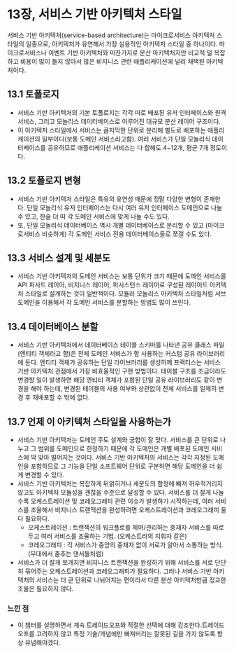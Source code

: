 # 13장, 서비스 기반 아키텍처 스타일
서비스 기반 아키텍처(service-based architecture)는 마이크로서비스 아키텍처 스타일의 일종으로, 아키텍처가 유연해서 가장 실용적인 아키텍처 스타일 중 하나이다. 마이크로서비스나 이벤트 기반 아키텍처와 마찬가지로 분산 아키텍처지만 비교적 덜 복잡하고 비용이 많이 들지 않아서 많은 비지니스 관련 애플리케이션에 널리 채택된 아키텍처이다.

## 13.1 토폴로지
- 서비스 기반 아키텍처의 기본 토폴로지는 각각 따로 배포된 유저 인터페이스와 원격 서비스, 그리고 모놀리스 데이터베이스로 이루어진 대규모 분산 레이어 구조이다.
- 이 아키텍처 스타일에서 서비스는 큼지막한 단위로 분리해 별도로 배포하는 애플리케이션의 일부이다(보통 도메인 서비스라고함). 여러 서비스가 단일 모놀리식 데이터베이스를 공유하므로 애플리케이션 서비스는 다 합해도 4~12개, 평균 7개 정도이다.

## 13.2 토폴로지 변형
- 서비스 기반 아키텍처 스타일은 특유의 유연성 때문에 정말 다양한 변형이 존재한다. 단일 모놀리식 유저 인터페이스는 다시 여러 유저 인터페이스 도메인으로 나눌 수 있고, 한술 더 떠 각 도메인 서비스에 맞게 나눌 수도 있다.
- 또, 단일 모놀리식 데이터베이스 역시 개별 데이터베이스로 분리할 수 있고 (마이크로서비스 비슷하게) 각 도메인 서비스 전용 데이터베이스들로 쪼갤 수도 있다.

## 13.3 서비스 설계 및 세분도
- 서비스 기반 아키텍처의 도메인 서비스는 보통 단위가 크기 때문에 도메인 서비스를 API 퍼사드 레이어, 비지니스 레이어, 퍼시스턴스 레이어로 구성된 레이어드 아키텍처 스타일로 설계하는 것이 일반적이다. 모듈러 모놀리스 아키텍처 스타일처럼 서브도메인을 이용해서 각 도메인 서비스를 분할하는 방법도 많이 쓰인다.

## 13.4 데이터베이스 분할
- 서비스 기반 아키텍처에서 데이터베이스 테이블 스키마를 나타낸 공유 클래스 파일(엔티티 객체라고 함)은 전체 도메인 서비스가 함 사용하는 커스텀 공유 라이브러리에 둔다. 엔티티 객체가 공유하는 단일 라이브러리를 생성하께 프랙티스는 서비스 기반 아키텍처 관점에서 가장 비효율적인 구현 방법이다. 테이블 구조를 조금이라도 변경할 일이 발생하면 해당 엔티티 객체가 포함된 단일 공유 라이브러리도 같이 변경을 해야 하는데, 변경된 테이블의 사용 여부와 상관없이 전체 서비스를 일제히 변경 후 재배포할 수 밖에 없다.

## 13.7 언제 이 아키텍처 스타일을 사용하는가
- 서비스 기반 아키텍처는 도메인 주도 설계와 궁합이 잘 맞다. 서비스를 큰 단위로 나누고 그 범위를 도메인으로 한정하기 때문에 각 도메인은 개별 배포된 도메인 서비스에 딱 맞아 떨어지는 것이다. 서비스 기반 아키텍처의 서비스는 각각 지정된 도메인을 포함하므로 그 기능을 단일 소프트웨어 단위로 구분하면 해당 도메인을 더 쉽게 변경할 수 있다.
- 서비스 기반 아키텍처는 복잡하게 뒤얽히거나 세분도의 함정에 빠져 허우적거리지 않고도 아키텍처 모듈성을 괜찮을 수준으로 달성할 수 있다. 서비스를 더 잘게 나눌수록 오케스트레이션 및 코레오그래피 관련 이슈가 발생하기 시작하는데, 여러 서비스를 조율해서 비지니스 트랜잭션을 완성하려면 오케스트레이션과 코레오그래피 둘다 필요하다.
    - 오케스트레이션 : 트랜잭션의 워크플로를 제어/관리하는 중재자 서비스를 따로 두고 여러 서비스를 조율하는 기법. (오케스트라의 지휘자 같은)
    - 코레오그래피 : 각 서비스가 중앙의 중재자 없이 서로가 알아서 소통하는 방식. (무대에서 춤추는 댄서들처럼)
- 서비스가 더 잘게 쪼개지면 비지니스 트랜잭션을 완성하기 위해 서비스를 서로 단단히 묶어주는 오케스트레이션과 코레오그래피가 필요하다. 그러나 서비스 기반 아키텍처의 서비스는 더 큰 단위로 나뉘어지는 편이라서 다른 분산 아키텍처만큼 정교한 조율은 필요하지 않다.

### 느낀 점
- 이 챕터를 설명하면서 계속 트레이드오프와 적절한 선택에 대해 강조한다.트레이드오프를 고려하지 않고 특정 기술/개념에만 빠져버리는 잘못된 길을 가지 않도록 항상 유념해야겠다. 